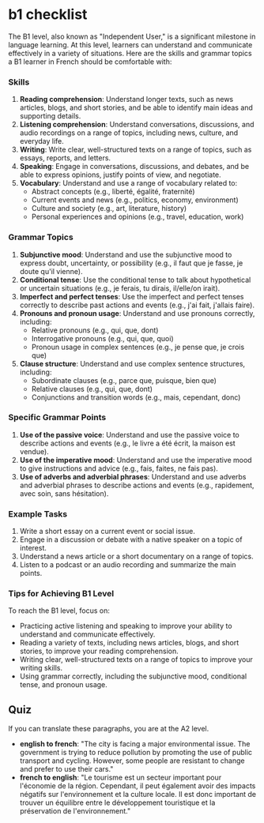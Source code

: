 # b1 checklist

The B1 level, also known as "Independent User," is a significant milestone in language learning. At this level, learners can understand and communicate effectively in a variety of situations. Here are the skills and grammar topics a B1 learner in French should be comfortable with:

### Skills

1. **Reading comprehension**: Understand longer texts, such as news articles, blogs, and short stories, and be able to identify main ideas and supporting details.
2. **Listening comprehension**: Understand conversations, discussions, and audio recordings on a range of topics, including news, culture, and everyday life.
3. **Writing**: Write clear, well-structured texts on a range of topics, such as essays, reports, and letters.
4. **Speaking**: Engage in conversations, discussions, and debates, and be able to express opinions, justify points of view, and negotiate.
5. **Vocabulary**: Understand and use a range of vocabulary related to:
   - Abstract concepts (e.g., liberté, égalité, fraternité)
   - Current events and news (e.g., politics, economy, environment)
   - Culture and society (e.g., art, literature, history)
   - Personal experiences and opinions (e.g., travel, education, work)

### Grammar Topics

1. **Subjunctive mood**: Understand and use the subjunctive mood to express doubt, uncertainty, or possibility (e.g., il faut que je fasse, je doute qu'il vienne).
2. **Conditional tense**: Use the conditional tense to talk about hypothetical or uncertain situations (e.g., je ferais, tu dirais, il/elle/on irait).
3. **Imperfect and perfect tenses**: Use the imperfect and perfect tenses correctly to describe past actions and events (e.g., j'ai fait, j'allais faire).
4. **Pronouns and pronoun usage**: Understand and use pronouns correctly, including:
   - Relative pronouns (e.g., qui, que, dont)
   - Interrogative pronouns (e.g., qui, que, quoi)
   - Pronoun usage in complex sentences (e.g., je pense que, je crois que)
5. **Clause structure**: Understand and use complex sentence structures, including:
   - Subordinate clauses (e.g., parce que, puisque, bien que)
   - Relative clauses (e.g., qui, que, dont)
   - Conjunctions and transition words (e.g., mais, cependant, donc)

### Specific Grammar Points

1. **Use of the passive voice**: Understand and use the passive voice to describe actions and events (e.g., le livre a été écrit, la maison est vendue).
2. **Use of the imperative mood**: Understand and use the imperative mood to give instructions and advice (e.g., fais, faites, ne fais pas).
3. **Use of adverbs and adverbial phrases**: Understand and use adverbs and adverbial phrases to describe actions and events (e.g., rapidement, avec soin, sans hésitation).

### Example Tasks

1. Write a short essay on a current event or social issue.
2. Engage in a discussion or debate with a native speaker on a topic of interest.
3. Understand a news article or a short documentary on a range of topics.
4. Listen to a podcast or an audio recording and summarize the main points.

### Tips for Achieving B1 Level

To reach the B1 level, focus on:

- Practicing active listening and speaking to improve your ability to understand and communicate effectively.
- Reading a variety of texts, including news articles, blogs, and short stories, to improve your reading comprehension.
- Writing clear, well-structured texts on a range of topics to improve your writing skills.
- Using grammar correctly, including the subjunctive mood, conditional tense, and pronoun usage.

## Quiz

If you can translate these paragraphs, you are at the A2 level.

- **english to french**: "The city is facing a major environmental issue. The government is trying to reduce pollution by promoting the use of public transport and cycling. However, some people are resistant to change and prefer to use their cars."
- **french to english**: "Le tourisme est un secteur important pour l'économie de la région. Cependant, il peut également avoir des impacts négatifs sur l'environnement et la culture locale. Il est donc important de trouver un équilibre entre le développement touristique et la préservation de l'environnement."
